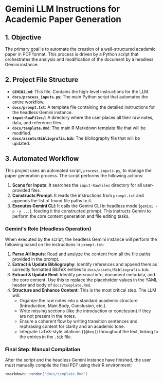 # Gemini LLM Instructions for Academic Paper Generation

## 1. Objective

The primary goal is to automate the creation of a well-structured academic paper in PDF format. This process is driven by a Python script that orchestrates the analysis and modification of the document by a headless Gemini instance.

## 2. Project File Structure

- **`GEMINI.md`**: This file. Contains the high-level instructions for the LLM.
- **`docs/process_inputs.py`**: The main Python script that automates the entire workflow.
- **`docs/prompt.txt`**: A template file containing the detailed instructions for the headless Gemini instance.
- **`input-RawFiles/`**: A directory where the user places all their raw notes, data, and reference files.
- **`docs/template.Rmd`**: The main R Markdown template file that will be modified.
- **`docs/assets/Bibliografia.bib`**: The bibliography file that will be updated.

## 3. Automated Workflow

This project uses an automated script, `process_inputs.py`, to manage the paper generation process. The script performs the following actions:

1.  **Scans for Inputs**: It searches the `input-RawFiles` directory for all user-provided files.
2.  **Constructs Prompt**: It reads the instructions from `prompt.txt` and appends the list of found file paths to it.
3.  **Executes Gemini CLI**: It calls the Gemini CLI in headless mode (`gemini -p -y ...`), feeding it the constructed prompt. This instructs Gemini to perform the core content generation and file editing tasks.

### Gemini's Role (Headless Operation)

When executed by the script, the headless Gemini instance will perform the following based on the instructions in `prompt.txt`:

1.  **Parse All Inputs**: Read and analyze the content from all the file paths provided in the prompt.
2.  **Extract & Update Bibliography**: Identify references and append them as correctly formatted BibTeX entries to `docs/assets/Bibliografia.bib`.
3.  **Extract & Update Rmd**: Identify personal info, document metadata, and the core content. Use this to replace the placeholder values in the YAML header and body of `docs/template.Rmd`.
4.  **Structure and Enhance Content**: This is the most critical step. The LLM will:
    -   Organize the raw notes into a standard academic structure (Introduction, Main Body, Conclusion, etc.).
    -   Write missing sections (like the introduction or conclusion) if they are not present in the notes.
    -   Ensure a coherent flow by writing transition sentences and rephrasing content for clarity and an academic tone.
    -   Integrate LaTeX-style citations (`[@key]`) throughout the text, linking to the entries in the `.bib` file.

### Final Step: Manual Compilation

After the script and the headless Gemini instance have finished, the user must manually compile the final PDF using their R environment:

```R
rmarkdown::render("docs/template.Rmd")
```
```
